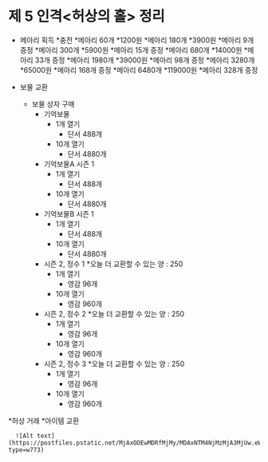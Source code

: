 # 제 5 인격<허상의 홀> 정리 


* 메아리 획득
  *충전
    *메아리 60개
      *1200원
    *메아리 180개
      *3900원
        *메아리 9개 증정
    *메아리 300개
      *5900원
        *메아리 15개 증정
    *메아리 680개
      *14000원
        *메아리 33개 증정
    *메아리 1980개
      *39000원
        *메아리 98개 증정
    *메아리 3280개
      *65000원
        *메아리 168개 증정
    *메아리 6480개
      *119000원
        *메아리 328개 증정

* 보물 교환
  * 보물 상자 구매
    * 기억보물
      * 1개 열기
        * 단서 488개
      * 10개 열기
        * 단서 4880개 
    * 기억보물A 시즌 1
      * 1개 열기
        * 단서 488개
      * 10개 열기
        * 단서 4880개
    * 기억보물B 시즌 1
      * 1개 열기
        * 단서 488개
      * 10개 열기
        * 단서 4880개
    * 시즌 2, 정수 1
      *오늘 더 교환할 수 있는 양 : 250
        * 1개 열기
          * 영감 96개
        * 10개 열기
          * 영감 960개
    * 시즌 2, 정수 2
      *오늘 더 교환할 수 있는 양 : 250
        * 1개 열기
          * 영감 96개
        * 10개 열기
          * 영감 960개
    * 시즌 2, 정수 3
      *오늘 더 교환할 수 있는 양 : 250
        * 1개 열기
          * 영감 96개
        * 10개 열기
          * 영감 960개

*허상 거래
  *아이템 교환
    
    
 
  
      ![Alt text](https://postfiles.pstatic.net/MjAxODEwMDRfMjMy/MDAxNTM4NjMzMjA3MjUw.eW1zRsG40klqqxUevQf34QiMUZ9wNuCkgKYVOkZHL20g.DLVzZmRL037cWjOsuoFb9__hhAtZ6CTc85ImBT4zHmgg.JPEG.iju1633/%EC%B0%BD%EC%9D%98%EA%B3%B5.jpg?type=w773)
      
